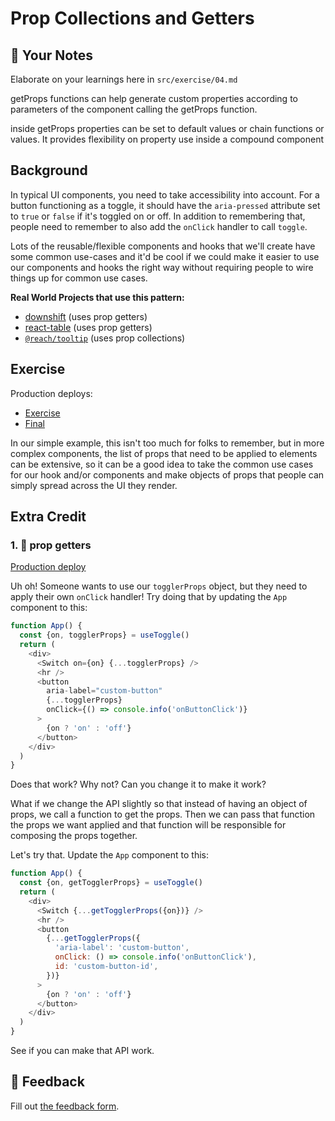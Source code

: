 # Prop Collections and Getters

## 📝 Your Notes

Elaborate on your learnings here in `src/exercise/04.md`

getProps functions can help generate custom properties according to parameters of the component calling the getProps function.

inside getProps properties can be set to default values or chain functions or values. It provides flexibility on property use inside a compound component
## Background

In typical UI components, you need to take accessibility into account. For a
button functioning as a toggle, it should have the `aria-pressed` attribute set
to `true` or `false` if it's toggled on or off. In addition to remembering that,
people need to remember to also add the `onClick` handler to call `toggle`.

Lots of the reusable/flexible components and hooks that we'll create have some
common use-cases and it'd be cool if we could make it easier to use our
components and hooks the right way without requiring people to wire things up
for common use cases.

**Real World Projects that use this pattern:**

- [downshift](https://github.com/downshift-js/downshift) (uses prop getters)
- [react-table](https://github.com/tannerlinsley/react-table) (uses prop
  getters)
- [`@reach/tooltip`](https://reacttraining.com/reach-ui/tooltip) (uses prop
  collections)

## Exercise

Production deploys:

- [Exercise](http://advanced-react-patterns.netlify.app/isolated/exercise/04.js)
- [Final](http://advanced-react-patterns.netlify.app/isolated/final/04.js)

In our simple example, this isn't too much for folks to remember, but in more
complex components, the list of props that need to be applied to elements can be
extensive, so it can be a good idea to take the common use cases for our hook
and/or components and make objects of props that people can simply spread across
the UI they render.

## Extra Credit

### 1. 💯 prop getters

[Production deploy](http://advanced-react-patterns.netlify.app/isolated/final/04.extra-1.js)

Uh oh! Someone wants to use our `togglerProps` object, but they need to apply
their own `onClick` handler! Try doing that by updating the `App` component to
this:

```javascript
function App() {
  const {on, togglerProps} = useToggle()
  return (
    <div>
      <Switch on={on} {...togglerProps} />
      <hr />
      <button
        aria-label="custom-button"
        {...togglerProps}
        onClick={() => console.info('onButtonClick')}
      >
        {on ? 'on' : 'off'}
      </button>
    </div>
  )
}
```

Does that work? Why not? Can you change it to make it work?

What if we change the API slightly so that instead of having an object of props,
we call a function to get the props. Then we can pass that function the props we
want applied and that function will be responsible for composing the props
together.

Let's try that. Update the `App` component to this:

```javascript
function App() {
  const {on, getTogglerProps} = useToggle()
  return (
    <div>
      <Switch {...getTogglerProps({on})} />
      <hr />
      <button
        {...getTogglerProps({
          'aria-label': 'custom-button',
          onClick: () => console.info('onButtonClick'),
          id: 'custom-button-id',
        })}
      >
        {on ? 'on' : 'off'}
      </button>
    </div>
  )
}
```

See if you can make that API work.

## 🦉 Feedback

Fill out
[the feedback form](https://ws.kcd.im/?ws=Advanced%20React%20Patterns%20%F0%9F%A4%AF&e=04%3A%20Prop%20Collections%20and%20Getters&em=a.b%40c).
